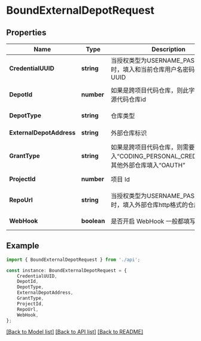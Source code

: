 # BoundExternalDepotRequest


## Properties

Name | Type | Description | Notes
------------ | ------------- | ------------- | -------------
**CredentialUUID** | **string** | 当授权类型为USERNAME_PASSWORD时，填入和当前仓库用户名密码关联的凭证UUID | [optional] [default to undefined]
**DepotId** | **number** | 如果是跨项目代码仓库，则此字段必填，为源代码仓库id | [optional] [default to undefined]
**DepotType** | **string** | 仓库类型 | [default to undefined]
**ExternalDepotAddress** | **string** | 外部仓库标识 | [default to undefined]
**GrantType** | **string** | 如果是跨项目代码仓库，则需要填入“CODING_PERSONAL_CREDENTIAL”，其他外部仓库填入“OAUTH” | [optional] [default to undefined]
**ProjectId** | **number** | 项目 Id | [default to undefined]
**RepoUrl** | **string** | 当授权类型为USERNAME_PASSWORD时，填入外部仓库http格式的仓库地址 | [optional] [default to undefined]
**WebHook** | **boolean** | 是否开启 WebHook 一般都填写 true | [default to undefined]

## Example

```typescript
import { BoundExternalDepotRequest } from './api';

const instance: BoundExternalDepotRequest = {
    CredentialUUID,
    DepotId,
    DepotType,
    ExternalDepotAddress,
    GrantType,
    ProjectId,
    RepoUrl,
    WebHook,
};
```

[[Back to Model list]](../README.md#documentation-for-models) [[Back to API list]](../README.md#documentation-for-api-endpoints) [[Back to README]](../README.md)
